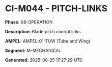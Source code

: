 # CI-M044 - PITCH-LINKS

**Phase:** 08-OPERATION

**Description:** Blade pitch control links

**AMPEL:** AMPEL-01-TUW (Tube and Wing)

**Segment:** M-MECHANICAL

**Generated:** 2025-08-25 17:27:29 UTC

